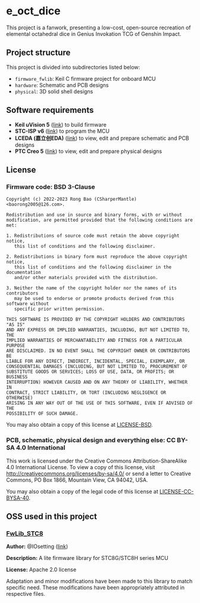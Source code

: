 # e_oct_dice

This project is a fanwork, presenting a low-cost, open-source recreation of elemental octahedral dice in Genius Invokation TCG of Genshin Impact.

## Project structure

This project is divided into subdirectories listed below:

* `firmware_fwlib`: Keil C firmware project for onboard MCU
* `hardware`: Schematic and PCB designs
* `physical`: 3D solid shell designs

## Software requirements

* **Keil uVision 5** ([link](https://www.keil.com/product/)) to build firmware
* **STC-ISP v6** ([link](https://stcai.com/gjrj)) to program the MCU
* **LCEDA (嘉立创EDA)** ([link](https://lceda.cn/)) to view, edit and prepare schematic and PCB designs
* **PTC Creo 5** ([link](https://www.ptc.com/en/products/creo)) to view, edit and prepare physical designs

## License

### Firmware code: BSD 3-Clause

```plain
Copyright (c) 2022-2023 Rong Bao (CSharperMantle) <baorong2005@126.com>.

Redistribution and use in source and binary forms, with or without
modification, are permitted provided that the following conditions are met:

1. Redistributions of source code must retain the above copyright notice,
   this list of conditions and the following disclaimer.

2. Redistributions in binary form must reproduce the above copyright notice,
   this list of conditions and the following disclaimer in the documentation
   and/or other materials provided with the distribution.

3. Neither the name of the copyright holder nor the names of its contributors
   may be used to endorse or promote products derived from this software without
   specific prior written permission.

THIS SOFTWARE IS PROVIDED BY THE COPYRIGHT HOLDERS AND CONTRIBUTORS "AS IS"
AND ANY EXPRESS OR IMPLIED WARRANTIES, INCLUDING, BUT NOT LIMITED TO, THE
IMPLIED WARRANTIES OF MERCHANTABILITY AND FITNESS FOR A PARTICULAR PURPOSE
ARE DISCLAIMED. IN NO EVENT SHALL THE COPYRIGHT OWNER OR CONTRIBUTORS BE
LIABLE FOR ANY DIRECT, INDIRECT, INCIDENTAL, SPECIAL, EXEMPLARY, OR
CONSEQUENTIAL DAMAGES (INCLUDING, BUT NOT LIMITED TO, PROCUREMENT OF
SUBSTITUTE GOODS OR SERVICES; LOSS OF USE, DATA, OR PROFITS; OR BUSINESS
INTERRUPTION) HOWEVER CAUSED AND ON ANY THEORY OF LIABILITY, WHETHER IN
CONTRACT, STRICT LIABILITY, OR TORT (INCLUDING NEGLIGENCE OR OTHERWISE)
ARISING IN ANY WAY OUT OF THE USE OF THIS SOFTWARE, EVEN IF ADVISED OF THE
POSSIBILITY OF SUCH DAMAGE.
```

You may also obtain a copy of this license at [LICENSE-BSD](LICENSE-BSD).

### PCB, schematic, physical design and everything else: CC BY-SA 4.0 International

This work is licensed under the Creative Commons Attribution-ShareAlike 4.0 International License. To view a copy of this license, visit http://creativecommons.org/licenses/by-sa/4.0/ or send a letter to Creative Commons, PO Box 1866, Mountain View, CA 94042, USA.

You may also obtain a copy of the legal code of this license at [LICENSE-CC-BYSA-40](LICENSE-CC-BYSA-40).

## OSS used in this project

### [FwLib_STC8](https://github.com/IOsetting/FwLib_STC8)

**Author:** @IOsetting ([link](https://github.com/IOsetting))

**Description:** A lite firmware library for STC8G/STC8H series MCU

**License:** Apache 2.0 license

Adaptation and minor modifications have been made to this library to match specific need. These modifications have been appropriately attributed in respective files. 

